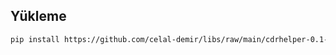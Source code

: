 ## Yükleme
```bash
pip install https://github.com/celal-demir/libs/raw/main/cdrhelper-0.1-py3-none-any.whl
